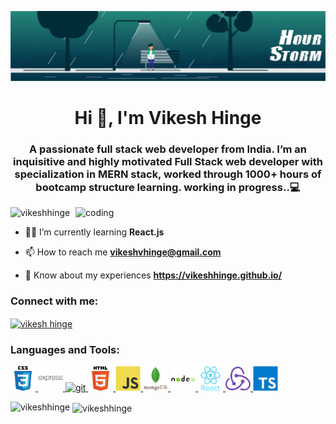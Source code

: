 ![logo](https://github.com/VikeshHinge/VikeshHinge/blob/main/54b6c068097599.5b50bca476b9b.gif)

<h1 align="center">Hi 👋, I'm Vikesh Hinge</h1>
<h3 align="center">A passionate full stack web developer from India. I’m an inquisitive and highly motivated Full Stack web developer with specialization in MERN                             stack, worked through 1000+ hours of bootcamp structure learning. working in progress..💻</h3>

<img align="right" alt="coding" width="400" src='https://i.pinimg.com/originals/e8/f4/53/e8f453469a3ec97ecd354df465d73913.gif'>

<p align="left"> <img src="https://komarev.com/ghpvc/?username=vikeshhinge&label=Profile%20views&color=0e75b6&style=flat" alt="vikeshhinge" /> </p>

- 👨‍💻 I’m currently learning **React.js**

- 📫 How to reach me **vikeshvhinge@gmail.com**

- 📄 Know about my experiences **https://vikeshhinge.github.io/**

<h3 align="left">Connect with me:</h3>
<p align="left">
<a href="https://www.linkedin.com/in/vikesh-hinge-b02828236/" target="blank"><img align="center" src="https://raw.githubusercontent.com/rahuldkjain/github-profile-readme-generator/master/src/images/icons/Social/linked-in-alt.svg" alt="vikesh hinge" height="30" width="40" /></a>
</p>

<h3 align="left">Languages and Tools:</h3>
<p align="left"> <a href="https://www.w3schools.com/css/" target="_blank" rel="noreferrer"> <img src="https://raw.githubusercontent.com/devicons/devicon/master/icons/css3/css3-original-wordmark.svg" alt="css3" width="40" height="40"/> </a> <a href="https://expressjs.com" target="_blank" rel="noreferrer"> <img src="https://raw.githubusercontent.com/devicons/devicon/master/icons/express/express-original-wordmark.svg" alt="express" width="40" height="40"/> </a> <a href="https://git-scm.com/" target="_blank" rel="noreferrer"> <img src="https://www.vectorlogo.zone/logos/git-scm/git-scm-icon.svg" alt="git" width="40" height="40"/> </a> <a href="https://www.w3.org/html/" target="_blank" rel="noreferrer"> <img src="https://raw.githubusercontent.com/devicons/devicon/master/icons/html5/html5-original-wordmark.svg" alt="html5" width="40" height="40"/> </a> <a href="https://developer.mozilla.org/en-US/docs/Web/JavaScript" target="_blank" rel="noreferrer"> <img src="https://raw.githubusercontent.com/devicons/devicon/master/icons/javascript/javascript-original.svg" alt="javascript" width="40" height="40"/> </a> <a href="https://www.mongodb.com/" target="_blank" rel="noreferrer"> <img src="https://raw.githubusercontent.com/devicons/devicon/master/icons/mongodb/mongodb-original-wordmark.svg" alt="mongodb" width="40" height="40"/> </a> <a href="https://nodejs.org" target="_blank" rel="noreferrer"> <img src="https://raw.githubusercontent.com/devicons/devicon/master/icons/nodejs/nodejs-original-wordmark.svg" alt="nodejs" width="40" height="40"/> </a> <a href="https://reactjs.org/" target="_blank" rel="noreferrer"> <img src="https://raw.githubusercontent.com/devicons/devicon/master/icons/react/react-original-wordmark.svg" alt="react" width="40" height="40"/> </a> <a href="https://redux.js.org" target="_blank" rel="noreferrer"> <img src="https://raw.githubusercontent.com/devicons/devicon/master/icons/redux/redux-original.svg" alt="redux" width="40" height="40"/> </a> <a href="https://www.typescriptlang.org/" target="_blank" rel="noreferrer"> <img src="https://raw.githubusercontent.com/devicons/devicon/master/icons/typescript/typescript-original.svg" alt="typescript" width="40" height="40"/> </a> </p>

<p><img align="left" src="https://github-readme-stats.vercel.app/api/top-langs?username=vikeshhinge&show_icons=true&locale=en&layout=compact" alt="vikeshhinge" /></p>

<p>&nbsp;<img align="center" src="https://github-readme-stats.vercel.app/api?username=vikeshhinge&show_icons=true&locale=en" alt="vikeshhinge" /></p>
